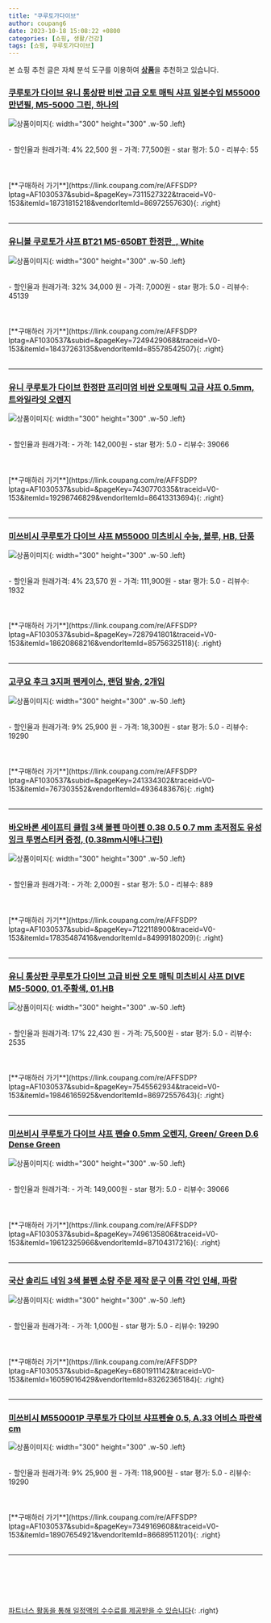 ```yaml
---
title: "쿠루토가다이브"
author: coupang6
date: 2023-10-18 15:08:22 +0800
categories: [쇼핑, 생활/건강]
tags: [쇼핑, 쿠루토가다이브]
---
```


본 쇼핑 추천 글은 자체 분석 도구를 이용하여 [**상품**](https://link.coupang.com/a/bao1ui)을 추천하고 있습니다.

### [쿠루토가 다이브 유니 통상판 비싼 고급 오토 매틱 샤프 일본수입 M55000 만년필, M5-5000 그린, 하나의](https://link.coupang.com/re/AFFSDP?lptag=AF1030537&subid=&pageKey=7311527322&traceid=V0-153&itemId=18731815218&vendorItemId=86972557630)

![상품이미지](https://thumbnail7.coupangcdn.com/thumbnails/remote/230x230ex/image/vendor_inventory/c41a/e208308432ebcbb514f421c6ba5bbbc05a7f1d45a148bb4047ac03146af7.jpg){: width="300" height="300" .w-50 .left}


<br>
- 할인율과 원래가격: 4%  22,500   원
- 가격: 77,500원
- star 평가: 5.0
- 리뷰수: 55
<br>
<br>
<br>
<br>
[**구매하러 가기**](https://link.coupang.com/re/AFFSDP?lptag=AF1030537&subid=&pageKey=7311527322&traceid=V0-153&itemId=18731815218&vendorItemId=86972557630){: .right}
<br>
<br>

---

### [유니볼 쿠로토가 샤프 BT21 M5-650BT 한정판_, White](https://link.coupang.com/re/AFFSDP?lptag=AF1030537&subid=&pageKey=7249429068&traceid=V0-153&itemId=18437263135&vendorItemId=85578542507)

![상품이미지](https://thumbnail6.coupangcdn.com/thumbnails/remote/230x230ex/image/vendor_inventory/b6b5/5544c70560f5ffb5bc3832f3578e94ec14fb32e99ea44faa56c205efeb2f.jpg){: width="300" height="300" .w-50 .left}


<br>
- 할인율과 원래가격: 32%  34,000   원
- 가격: 7,000원
- star 평가: 5.0
- 리뷰수: 45139
<br>
<br>
<br>
<br>
[**구매하러 가기**](https://link.coupang.com/re/AFFSDP?lptag=AF1030537&subid=&pageKey=7249429068&traceid=V0-153&itemId=18437263135&vendorItemId=85578542507){: .right}
<br>
<br>

---

### [유니 쿠루토가 다이브 한정판 프리미엄 비싼 오토매틱 고급 샤프 0.5mm, 트와일라잇 오렌지](https://link.coupang.com/re/AFFSDP?lptag=AF1030537&subid=&pageKey=7430770335&traceid=V0-153&itemId=19298746829&vendorItemId=86413313694)

![상품이미지](https://thumbnail9.coupangcdn.com/thumbnails/remote/230x230ex/image/vendor_inventory/ae3c/55f39f889ef389a11b7bf7dab85d8261780f812dc8399ce1a392237a7df2.jpeg){: width="300" height="300" .w-50 .left}


<br>
- 할인율과 원래가격: 
- 가격: 142,000원
- star 평가: 5.0
- 리뷰수: 39066
<br>
<br>
<br>
<br>
[**구매하러 가기**](https://link.coupang.com/re/AFFSDP?lptag=AF1030537&subid=&pageKey=7430770335&traceid=V0-153&itemId=19298746829&vendorItemId=86413313694){: .right}
<br>
<br>

---

### [미쓰비시 쿠루토가 다이브 샤프 M55000 미츠비시 수능, 블루, HB, 단품](https://link.coupang.com/re/AFFSDP?lptag=AF1030537&subid=&pageKey=7287941801&traceid=V0-153&itemId=18620868216&vendorItemId=85756325118)

![상품이미지](https://thumbnail8.coupangcdn.com/thumbnails/remote/230x230ex/image/vendor_inventory/8af9/45ffc30fb679c6d636c50b85bfea0901cd78a37307e137bfeffef6492ebb.png){: width="300" height="300" .w-50 .left}


<br>
- 할인율과 원래가격: 4%  23,570   원
- 가격: 111,900원
- star 평가: 5.0
- 리뷰수: 1932
<br>
<br>
<br>
<br>
[**구매하러 가기**](https://link.coupang.com/re/AFFSDP?lptag=AF1030537&subid=&pageKey=7287941801&traceid=V0-153&itemId=18620868216&vendorItemId=85756325118){: .right}
<br>
<br>

---

### [고쿠요 후크 3지퍼 펜케이스, 랜덤 발송, 2개입](https://link.coupang.com/re/AFFSDP?lptag=AF1030537&subid=&pageKey=241334302&traceid=V0-153&itemId=767303552&vendorItemId=4936483676)

![상품이미지](https://thumbnail6.coupangcdn.com/thumbnails/remote/230x230ex/image/retail/images/2019/06/17/17/5/4c878699-dd91-436a-8818-0121589e9274.jpg){: width="300" height="300" .w-50 .left}


<br>
- 할인율과 원래가격: 9%  25,900   원
- 가격: 18,300원
- star 평가: 5.0
- 리뷰수: 19290
<br>
<br>
<br>
<br>
[**구매하러 가기**](https://link.coupang.com/re/AFFSDP?lptag=AF1030537&subid=&pageKey=241334302&traceid=V0-153&itemId=767303552&vendorItemId=4936483676){: .right}
<br>
<br>

---

### [바오바론 세이프티 클립 3색 볼펜 마이펜 0.38 0.5 0.7 mm 초저점도 유성 잉크 투명스티커 증정, (0.38mm시애나그린)](https://link.coupang.com/re/AFFSDP?lptag=AF1030537&subid=&pageKey=7122118900&traceid=V0-153&itemId=17835487416&vendorItemId=84999180209)

![상품이미지](https://thumbnail8.coupangcdn.com/thumbnails/remote/230x230ex/image/vendor_inventory/8c17/8753d6839c5bad892d4bb45da5fd054bf5241673f177ad6a0246a4825c66.jpg){: width="300" height="300" .w-50 .left}


<br>
- 할인율과 원래가격: 
- 가격: 2,000원
- star 평가: 5.0
- 리뷰수: 889
<br>
<br>
<br>
<br>
[**구매하러 가기**](https://link.coupang.com/re/AFFSDP?lptag=AF1030537&subid=&pageKey=7122118900&traceid=V0-153&itemId=17835487416&vendorItemId=84999180209){: .right}
<br>
<br>

---

### [유니 통상판 쿠루토가 다이브 고급 비싼 오토 매틱 미츠비시 샤프 DIVE M5-5000, 01.주황색, 01.HB](https://link.coupang.com/re/AFFSDP?lptag=AF1030537&subid=&pageKey=7545562934&traceid=V0-153&itemId=19846165925&vendorItemId=86972557643)

![상품이미지](https://thumbnail7.coupangcdn.com/thumbnails/remote/230x230ex/image/vendor_inventory/c41a/e208308432ebcbb514f421c6ba5bbbc05a7f1d45a148bb4047ac03146af7.jpg){: width="300" height="300" .w-50 .left}


<br>
- 할인율과 원래가격: 17%  22,430   원
- 가격: 75,500원
- star 평가: 5.0
- 리뷰수: 2535
<br>
<br>
<br>
<br>
[**구매하러 가기**](https://link.coupang.com/re/AFFSDP?lptag=AF1030537&subid=&pageKey=7545562934&traceid=V0-153&itemId=19846165925&vendorItemId=86972557643){: .right}
<br>
<br>

---

### [미쓰비시 쿠루토가 다이브 샤프 펜슬 0.5mm 오렌지, Green/ Green D.6 Dense Green](https://link.coupang.com/re/AFFSDP?lptag=AF1030537&subid=&pageKey=7496135806&traceid=V0-153&itemId=19612325966&vendorItemId=87104317216)

![상품이미지](https://thumbnail8.coupangcdn.com/thumbnails/remote/230x230ex/image/vendor_inventory/2880/734bd87fa2f9c2f9bce925eead81b304b4428c783a5f0795c97a7845fa2b.jpg){: width="300" height="300" .w-50 .left}


<br>
- 할인율과 원래가격: 
- 가격: 149,000원
- star 평가: 5.0
- 리뷰수: 39066
<br>
<br>
<br>
<br>
[**구매하러 가기**](https://link.coupang.com/re/AFFSDP?lptag=AF1030537&subid=&pageKey=7496135806&traceid=V0-153&itemId=19612325966&vendorItemId=87104317216){: .right}
<br>
<br>

---

### [국산 솔리드 네임 3색 볼펜 소량 주문 제작 문구 이름 각인 인쇄, 파랑](https://link.coupang.com/re/AFFSDP?lptag=AF1030537&subid=&pageKey=6801911142&traceid=V0-153&itemId=16059016429&vendorItemId=83262365184)

![상품이미지](https://thumbnail10.coupangcdn.com/thumbnails/remote/230x230ex/image/vendor_inventory/4f62/59fb5368d98d6604fc84241947a540f6904dcf3eeede04a95a1584dd44b2.jpg){: width="300" height="300" .w-50 .left}


<br>
- 할인율과 원래가격: 
- 가격: 1,000원
- star 평가: 5.0
- 리뷰수: 19290
<br>
<br>
<br>
<br>
[**구매하러 가기**](https://link.coupang.com/re/AFFSDP?lptag=AF1030537&subid=&pageKey=6801911142&traceid=V0-153&itemId=16059016429&vendorItemId=83262365184){: .right}
<br>
<br>

---

### [미쓰비시 M550001P 쿠루토가 다이브 샤프펜슬 0.5, A.33 어비스 파란색cm](https://link.coupang.com/re/AFFSDP?lptag=AF1030537&subid=&pageKey=7349169608&traceid=V0-153&itemId=18907654921&vendorItemId=86689511201)

![상품이미지](https://thumbnail8.coupangcdn.com/thumbnails/remote/230x230ex/image/vendor_inventory/f9bb/adc7702bd25e5cf5eb305c67ab4e58ec2b114c95e864d10a85bc4844b2ae.jpg){: width="300" height="300" .w-50 .left}


<br>
- 할인율과 원래가격: 9%  25,900   원
- 가격: 118,900원
- star 평가: 5.0
- 리뷰수: 19290
<br>
<br>
<br>
<br>
[**구매하러 가기**](https://link.coupang.com/re/AFFSDP?lptag=AF1030537&subid=&pageKey=7349169608&traceid=V0-153&itemId=18907654921&vendorItemId=86689511201){: .right}
<br>
<br>

---
<br><br><br><br><br> [파트너스 활동을 통해 일정액의 수수료를 제공받을 수 있습니다](https://link.coupang.com/a/bao1ui){: .right}